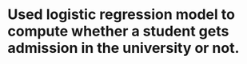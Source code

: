 # Used logistic regression model to compute whether a student gets admission in the university or not.
